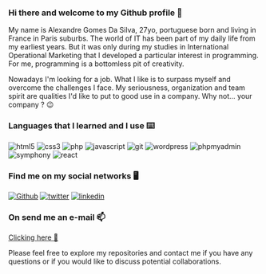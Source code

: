 ### Hi there and welcome to my Github profile 👋

My name is Alexandre Gomes Da Silva, 27yo, portuguese born and living in France in Paris suburbs. The world of IT has been part of my daily life from my earliest years. But it was only during my studies in International Operational Marketing that I developed a particular interest in programming. For me, programming is a bottomless pit of creativity.

Nowadays I'm looking for a job.
What I like is to surpass myself and overcome the challenges I face. My seriousness, organization and team spirit are qualities I'd like to put to good use in a company. Why not... your company ? 😉

### Languages that I learned and I use ⌨️
<p>
<img alt="html5" src="https://img.shields.io/badge/-Html-E34F26?style=flat-square&logo=html5&logoColor=white" />  
<img alt="css3" src="https://img.shields.io/badge/-CSS-1572B6?style=flat-square&logo=css3&logoColor=white" /> 
<img alt="php" src="https://img.shields.io/badge/-PHP-777BB4?style=flat-square&logo=php&logoColor=white" />
<img alt="javascript" src="https://img.shields.io/badge/-Javascript-F7DF1E?style=flat-square&logo=javascript&logoColor=white" />
<img alt="git" src="https://img.shields.io/badge/-Git-F05032?style=flat-square&logo=git&logoColor=white" />
<img alt="wordpress" src="https://img.shields.io/badge/-Wordpress-21759B?style=flat-square&logo=wordpress&logoColor=white" />
<img alt="phpmyadmin" src="https://img.shields.io/badge/-PhpMyAdmin-6C78AF?style=flat-square&logo=phpmyadmin&logoColor=white" />
<img alt="symphony" src="https://img.shields.io/badge/-Symphony-000000?style=flat-square&logo=symfony&logoColor=white" />
<img alt="react" src="https://img.shields.io/badge/-React-61DAFB?style=flat-square&logo=react&logoColor=white" />
</p>

### Find me on my social networks 🖥️

<p>
  <a href="https://github.com/AlexandreGomesDaSilva" target="_blank"><img alt="Github" src="https://img.shields.io/badge/-GitHub-%2312100E.svg?&style=plastique&logo=Github&logoColor=white" /></a>
  <a href="https://twitter.com/PHP_Alxs" target="_blank"><img alt="twitter" src="https://img.shields.io/badge/-Twitter-1DA1F2?&style=plastique&logo=twitter&logoColor=white" /></a>
  <a href="https://www.linkedin.com/in/alexandre-gomes-da-silva-1b5592203/" target="_blank"><img alt="linkedin" src="https://img.shields.io/badge/-Linkedin-0A66C2?&style=plastique&logo=linkedin&logoColor=white" /></a>
</p>

### On send me an e-mail 📫
<a href="mailto:alexgds92@gmail.com" target="_blank">Clicking here 📧</a>

Please feel free to explore my repositories and contact me if you have any questions or if you would like to discuss potential collaborations.
